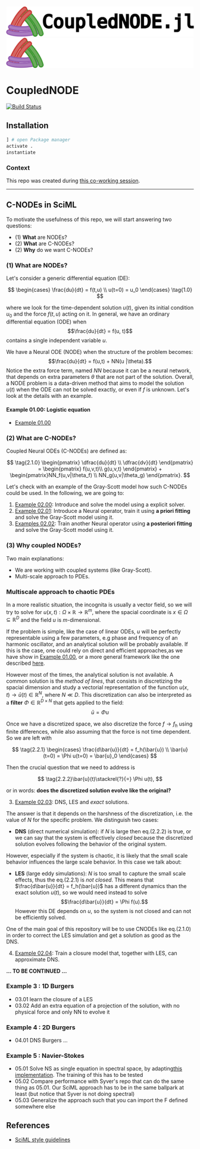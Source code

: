 ![CNODE banner](https://raw.githubusercontent.com/DEEPDIP-project/CoupledNODE.jl/main/assets/logo_black.png#gh-light-mode-only)
![CNODE banner](https://raw.githubusercontent.com/DEEPDIP-project/CoupledNODE.jl/main/assets/logo_white.png#gh-dark-mode-only)

# CoupledNODE

[![Build Status](https://github.com/DEEPDIP-project/CoupledNODE.jl/actions/workflows/CI.yml/badge.svg)](https://github.com/DEEPDIP-project/CoupledNODE.jl/actions/workflows/CI.yml)

## Installation

```julia
] # open Package manager
activate .
instantiate
```

### Context

This repo was created during [this co-working session](https://github.com/DEEPDIP-project/logs/blob/main/meetings/2024-02-20%20Coworking%20session.md).

----

## C-NODEs in SciML

To motivate the usefulness of this repo, we will start answering two questions:
* (1) **What** are NODEs? 
* (2) **What** are C-NODEs?
* (2) **Why** do we want C-NODEs?

### (1) What are NODEs?

Let's consider a generic differential equation (DE):

$$
\begin{cases} \frac{du}{dt} = f(t,u) \\
u(t=0) = u_0 \end{cases} \tag{1.0}
$$

where we look for the time-dependent solution $u(t)$, given its initial condition $u_0$ and the force $f(t,u)$ acting on it.
In general, we have an ordinary differential equation (ODE) when $$\frac{du}{dt} = f(u, t)$$ contains a single independent variable $u$.

We have a Neural ODE (NODE) when the structure of the problem becomes: $$\frac{du}{dt} = f(u,t) + NN(u |\theta).$$ Notice the extra force term, named $NN$ because it can be a neural network, that depends on extra parameters $\theta$ that are not part of the solution. Overall, a NODE problem is a data-driven method that aims to model the solution $u(t)$ when the ODE can not be solved exactly, or even if $f$ is unknown. Let's look at the details with an example.

#### Example 01.00: Logistic equation

* [Example 01.00](examples/src/01.00-Logistic.jl)

### (2) What are C-NODEs?

Coupled Neural ODEs (C-NODEs) are defined as:

$$
\tag{2.1.0}
\begin{pmatrix} \dfrac{du}{dt} \\
\dfrac{dv}{dt} \end{pmatrix} = \begin{pmatrix} f(u,v,t)\\
g(u,v,t) \end{pmatrix} + \begin{pmatrix}NN_f(u,v|\theta_f) \\
NN_g(u,v|\theta_g) \end{pmatrix}.
$$

Let's check with an example of the Gray-Scott model how such C-NODEs could be used.
In the following, we are going to:

1. [Example 02.00](examples/src/02.00-GrayScott.jl): Introduce and solve the  model using a explicit solver.
2. [Example 02.01](examples/src/02.01-GrayScott.jl): Introduce a Neural operator, train it using **a priori fitting** and solve the Gray-Scott model using it.
3. [Examples 02.02](examples/src/02.02-GrayScott.jl): Train another Neural operator using **a posteriori fitting** and solve the Gray-Scott model using it.

### (3) Why coupled NODEs? 
Two main explanations:
* We are working with coupled systems (like Gray-Scott).
* Multi-scale approach to PDEs.

### Multiscale approach to chaotic PDEs
In a more realistic situation, the incognita is usually a vector field, so we will try to solve for $u(x,t): \Omega \times \mathbb{R} \rightarrow \mathbb{R}^m$, where the spacial coordinate is $x\in \Omega \subseteq \mathbb{R}^D$ and the field $u$ is $m$-dimensional.

If the problem is simple, like the case of linear ODEs, $u$ will be perfectly representable using a few parameters, e.g phase and frequency of an harmonic oscillator, and an analytical solution will be probably available.
If this is the case, one could rely on direct and efficient approaches,as we have show in [Example 01.00](examples/src/01.00-Logistic.jl), or a more general framework like the one described [here](https://docs.sciml.ai/DiffEqDocs/stable/examples/classical_physics/).

However most of the times, the analytical solution is not available. A common solution is the *method of lines*, that consists in discretizing the spacial dimension and study a vectorial representation of the function $u(x,t) \rightarrow \bar{u}(t)\in \mathbb{R}^N$, where $N\ll D$. This discretization can also be interpreted as a **filter** $\Phi\in\mathbb{R}^{D\times N}$ that gets applied to the field:
$$\bar{u}= \Phi u$$

Once we have a discretized space, we also discretize the force $f\rightarrow f_h$ using finite differences, while also assuming that the force is not time dependent. So we are left with

$$
\tag{2.2.1}
\begin{cases}
\frac{d\bar{u}}{dt} = f_h(\bar{u}) \\
\bar{u}(t=0) = \Phi u(t=0) = \bar{u}_0
\end{cases}
$$

Then the crucial question that we need to address is

$$
\tag{2.2.2}\bar{u}(t)\stackrel{?}{=} \Phi u(t),
$$

or in words: **does the discretized solution evolve like the original?**

3. [Example 02.03](examples/src/02.03-GrayScott.jl): DNS, LES and *exact* solutions.

The answer is that it depends on the harshness of the discretization, i.e. the value of $N$ for the specific problem.
We distinguish two cases:
* **DNS** (direct numerical simulation): if $N$ is large then eq.(2.2.2) is true, or we can say that the system is effectively *closed* because the discretized solution evolves following the behavior of the original system.

However, especially if the system is chaotic, it is likely that the small scale behavior influences the large scale behavior. In this case we talk about:
* **LES** (large eddy simulations): $N$ is too small to capture the small scale effects, thus the eq.(2.2.1) is *not closed*. This means that $\frac{d\bar{u}}{dt} = f_h(\bar{u})$ has a different dynamics than the exact solution $u(t)$, so we would need instead to solve  $$\frac{d\bar{u}}{dt} = \Phi f(u).$$ 
However this DE depends on $u$, so the system is not closed and can not be efficiently solved.

One of the main goal of this repository will be to use CNODEs like eq.(2.1.0) in order to correct the LES simulation and get a solution as good as the DNS.

4. [Example 02.04](examples/src/02.04-GrayScott.jl): Train a closure model that, together with LES, can approximate DNS.

**... TO BE CONTINUED ...**



### Example 3 : 1D Burgers
* 03.01 learn the closure of a LES 
* 03.02 Add an extra equation of a projection of the solution, with no physical force and only NN to evolve it

### Example 4 : 2D Burgers
* 04.01 DNS Burgers 
...

### Example 5 : Navier-Stokes
* 05.01 Solve NS as single equation in spectral space, by adapting[this implementation](https://github.com/DEEPDIP-project/NeuralNS-SciML-Tutorials). The training of this has to be tested
* 05.02 Compare performance with Syver's repo that can do the same thing as 05.01. Our SciML approach has to be in the same ballpark at least (but notice that Syver is not doing spectral)
* 05.03 Generalize the approach such that you can import the F defined somewhere else

## References

* [SciML style guidelines](https://github.com/SciML/SciMLStyle)

